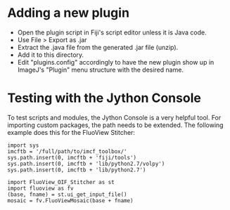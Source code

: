 Adding a new plugin
===================

* Open the plugin script in Fiji's script editor unless it is Java code.
* Use File > Export as .jar
* Extract the .java file from the generated .jar file (unzip).
* Add it to this directory.
* Edit "plugins.config" accordingly to have the new plugin show up in ImageJ's
  "Plugin" menu structure with the desired name.

Testing with the Jython Console
===============================

To test scripts and modules, the Jython Console is a very helpful tool. For
importing custom packages, the path needs to be extended. The following example
does this for the FluoView Stitcher:

```
import sys
imcftb = '/full/path/to/imcf_toolbox/'
sys.path.insert(0, imcftb + 'fiji/tools')
sys.path.insert(0, imcftb + 'lib/python2.7/volpy')
sys.path.insert(0, imcftb + 'lib/python2.7')

import FluoView_OIF_Stitcher as st
import fluoview as fv
(base, fname) = st.ui_get_input_file()
mosaic = fv.FluoViewMosaic(base + fname)
```
